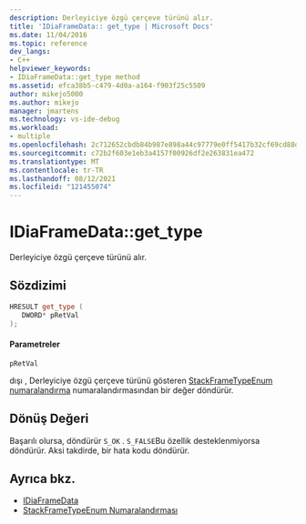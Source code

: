 ```yaml
---
description: Derleyiciye özgü çerçeve türünü alır.
title: 'IDiaFrameData:: get_type | Microsoft Docs'
ms.date: 11/04/2016
ms.topic: reference
dev_langs:
- C++
helpviewer_keywords:
- IDiaFrameData::get_type method
ms.assetid: efca38b5-c479-4d0a-a164-f903f25c5509
author: mikejo5000
ms.author: mikejo
manager: jmartens
ms.technology: vs-ide-debug
ms.workload:
- multiple
ms.openlocfilehash: 2c712652cbdb84b987e898a44c97779e0ff5417b32cf69cd88dffe64792219db
ms.sourcegitcommit: c72b2f603e1eb3a4157f00926df2e263831ea472
ms.translationtype: MT
ms.contentlocale: tr-TR
ms.lasthandoff: 08/12/2021
ms.locfileid: "121455074"
---
```

# <a name="idiaframedataget_type"></a>IDiaFrameData::get_type
Derleyiciye özgü çerçeve türünü alır.

## <a name="syntax"></a>Sözdizimi

```C++
HRESULT get_type ( 
   DWORD* pRetVal
);
```

#### <a name="parameters"></a>Parametreler
 `pRetVal`

dışı , Derleyiciye özgü çerçeve türünü gösteren [StackFrameTypeEnum numaralandırma](../../debugger/debug-interface-access/stackframetypeenum.md) numaralandırmasından bir değer döndürür.

## <a name="return-value"></a>Dönüş Değeri
 Başarılı olursa, döndürür `S_OK` . `S_FALSE`Bu özellik desteklenmiyorsa döndürür. Aksi takdirde, bir hata kodu döndürür.

## <a name="see-also"></a>Ayrıca bkz.
- [IDiaFrameData](../../debugger/debug-interface-access/idiaframedata.md)
- [StackFrameTypeEnum Numaralandırması](../../debugger/debug-interface-access/stackframetypeenum.md)
